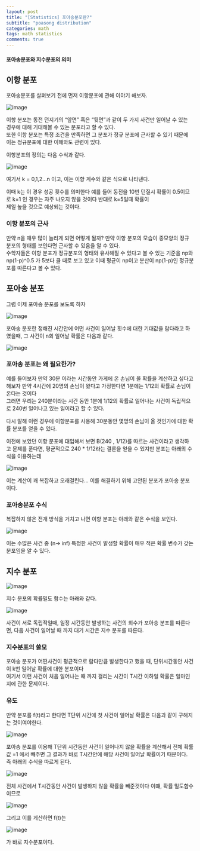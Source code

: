```yaml
---
layout: post
title: "[Statistics] 포아송분포란?"
subtitle: "poasong distribution"
categories: math
tags: math statistics
comments: true
---
```




#### 포아송분포와 지수분포의 의미

## 이항 분포

포아송분포를 살펴보기 전에 먼저 이항분포에 관해 이야기 해보자.


![image](https://user-images.githubusercontent.com/65720894/142864895-b7f20191-5f32-4acb-956a-8b50e1e60429.png)


이항 분포는 동전 던지기의 “앞면” 혹은 “뒷면”과 같이 두 가지 사건만 일어날 수 있는 경우에 대해 기대해볼 수 있는 분포라고 할 수 있다.  
또한 이항 분포는 특정 조건을 만족하면 그 분포가 정규 분포에 근사할 수 있기 때문에 이는 정규분포에 대한 이해와도 관련이 있다.

이항분포의 정의는 다음 수식과 같다.

![image](https://user-images.githubusercontent.com/65720894/142857282-276e483c-5df1-4db4-b549-b386bfaa6b35.png)

여기서 k = 0,1,2...n 이고, 이는 이항 계수와 같은 식으로 나타낸다.   

이때 k는 이 경우 성공 횟수를 의미한다 예를 들어 동전을 10번 던질시 확률이 0.5이므로 k=1 인 경우는 자주 나오지 않을 것이다 반대로 k=5일때 확률이  
제일 높을 것으로 예상되는 것이다. 

### 이항 분포의 근사

만약 n을 매우 많이 늘리게 되면 어떻게 될까? 만약 이항 분포의 모습이 종모양의 정규 분포의 형태를 보인다면 근사할 수 있음을 알 수 있다.   
수학자들은  이항 분포가 정규분포의 형태와 유사해질 수 있다고 볼 수 있는 기준을 np와 np(1-p)^0.5 가 5보다 클 때로 보고 있고 이때 평균이 np이고 분산이 np(1-p)인 정규분포를
따른다고 볼 수 있다.


## 포아송 분포 

그럼 이제 포아송 분포를 보도록 하자

![image](https://user-images.githubusercontent.com/65720894/142864133-a60b2e6d-ae3f-431f-ada4-fb24d5073316.png)

포아송 분포란 정해진 시간안에 어떤 사건이 일어날 횟수에 대한 기대값을 람다라고 하였을때, 그 사건이 n회 일어날 확률은 다음과 같다.

![image](https://user-images.githubusercontent.com/65720894/142864636-fdd25993-c73c-4071-b10a-dd721bb67b67.png)

### 포아송 분포는 왜 필요한가?

예를 들어보자 만약 30분 이라는 시간동안 가게에 온 손님이 올 확률을 계산하고 싶다고 해보자 만약 4시간에 20명의 손님이 왔다고 가정한다면 1분에는 1/12의 확률로 손님이 온다는 것이다   
그러면 우리는 240분이라는 시간 동안 1분에 1/12의 확률로 일어나는 사건이 독립적으로 240번 일어나고 있는 일이라고 할 수 있다.   

다시 말해 이런 경우에 이항분포를 사용해 30분동안 몇명의 손님이 올 것인가에 대한 확률 분포를 얻을 수 있다. 

이전에 보았던 이항 분포에 대입해서 보면 B(240 , 1/12)를 따르는 사건이라고 생각하고 문제를 푼다면, 평균적으로 240 * 1/12라는 결론을 얻을 수 있지만 
분포는 아래의 수식을 이용하는데

![image](https://user-images.githubusercontent.com/65720894/142866601-e691585a-079a-49ef-9262-f0dc34ccd0cc.png)

이는 계산이 꽤 복잡하고 오래걸린다... 이를 해결하기 위해 고안된 분포가 포아송 분포이다.

### 포아송분포 수식

복잡하지 않은 전개 방식을 거치고 나면 이항 분포는 아래와 같은 수식을 보인다.

![image](https://user-images.githubusercontent.com/65720894/142866859-870896db-8ebb-4317-97ac-8f66ce2cb0fe.png)

이는 수많은 사건 중 (n-> inf) 특정한 사건이 발생할 확률이 매우 적은 확률 변수가 갖는 분포임을 알 수 있다.



## 지수 분포

![image](https://user-images.githubusercontent.com/65720894/142867487-bef79e4e-7d2b-48a2-99d6-991c06c162f9.png)

지수 분포의 확률밀도 함수는 아래와 같다.

![image](https://user-images.githubusercontent.com/65720894/142867569-9417a1a0-83bb-4c29-b547-dd84558410b3.png)

사건이 서로 독립적일때, 일정 시간동안 발생하는 사건의 회수가 포아송 분포를 따른다면, 다음 사건이 일어날 때 까지 대기 시간은 지수 분포를 따른다.

### 지수분포의 쓸모

포아송 분포가 어떤사건이 평균적으로 람다만큼 발생한다고 했을 때, 단위시간동안 사건이 k번 일어날 확률에 대한 분포이다   
여기서 이런 사건이 처음 일어나는 때 까지 걸리는 시간이 T시간 이하일 확률은 얼마인지에 관한 문제이다.

### 유도

만약 분포를 f(t)라고 한다면 T단위 시간에 첫 사건이 일어날 확률은 다음과 같이 구해지는 것이여야한다.

![image](https://user-images.githubusercontent.com/65720894/142868690-cb1ac013-b4ef-43c4-87ab-6368d381ce70.png)

포아송 분포를 이용해 T단위 시간동안 사건이 일어나지 않을 확률을 계산해서 전체 확률값 =1 에서 빼주면 그 결과가 바로 T시간안에 해당 사건이 일어날 확률이기 때문이다.
즉 아래의 수식을 따르게 된다.

![image](https://user-images.githubusercontent.com/65720894/142869436-41fd05a4-78e0-4d7a-877d-c8cc1c29f773.png)

전체 사건에서 T시간동안 사건이 발생하지 않을 확률을 빼준것이다 이떄, 확률 밀도함수이므로

![image](https://user-images.githubusercontent.com/65720894/142869773-e0644041-d79e-483f-a50c-94e38a5b86ea.png)


그리고 이를 게산하면 f(t)는 

![image](https://user-images.githubusercontent.com/65720894/142869816-31c64a11-2126-4ac2-b3f8-4799e658c1f7.png)

가 바로 지수분포이다.






